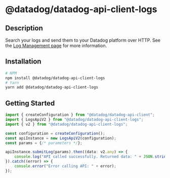 # @datadog/datadog-api-client-logs

## Description

Search your logs and send them to your Datadog platform over HTTP. See the [Log Management page](https://docs.datadoghq.com/logs/) for more information.

## Installation

```sh
# NPM
npm install @datadog/datadog-api-client-logs
# Yarn
yarn add @datadog/datadog-api-client-logs
```

## Getting Started
```ts
import { createConfiguration } from "@datadog/datadog-api-client";
import { LogsApiV2 } from "@datadog/datadog-api-client-logs";
import { v2 } from "@datadog/datadog-api-client-logs";

const configuration = createConfiguration();
const apiInstance = new LogsApiV2(configuration);
const params = {/* parameters */};

apiInstance.submitLog(params).then((data: v2.any) => {
    console.log("API called successfully. Returned data: " + JSON.stringify(data));
}).catch((error) => {
    console.error("Error calling API: " + error);
});
```